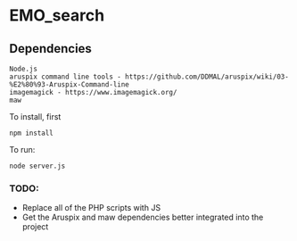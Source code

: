 # EMO_search


## Dependencies
```
Node.js
aruspix command line tools - https://github.com/DDMAL/aruspix/wiki/03-%E2%80%93-Aruspix-Command-line
imagemagick - https://www.imagemagick.org/
maw
```

To install, first

```
npm install
```

To run:
```
node server.js
```

### TODO:
- Replace all of the PHP scripts with JS
- Get the Aruspix and maw dependencies better integrated into the project
